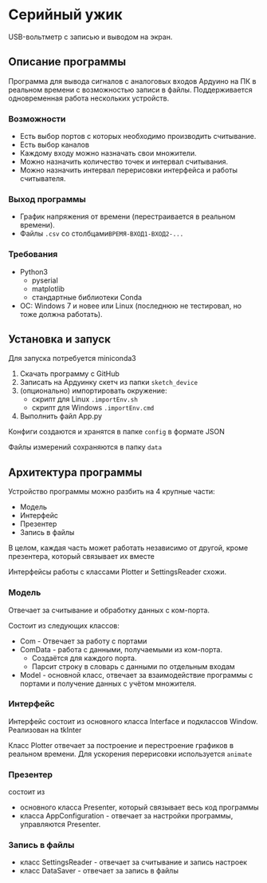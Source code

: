 # Серийный ужик
USB-вольтметр с записью и выводом на экран.

## Описание программы
Программа для вывода сигналов с аналоговых входов Ардуино на ПК в реальном времени с возможностью записи в файлы.
Поддерживается одновременная работа нескольких устройств.

### Возможности
- Есть выбор портов с которых необходимо производить считывание.
- Есть выбор каналов
- Каждому входу можно назначать свои множители.
- Можно назначить количество точек и интервал считывания.
- Можно назначить интервал перерисовки интерфейса и работы считывателя.

### Выход программы
- График напряжения от времени (перестраивается в реальном времени).
- Файлы `.csv` со столбцами`ВРЕМЯ-ВХОД1-ВХОД2-...`

### Требования
- Python3
  - pyserial
  - matplotlib
  - стандартные библиотеки Conda
- ОС: Windows 7 и новее или Linux (последнюю не тестировал, но тоже должна работать).

## Установка и запуск

Для запуска потребуется miniconda3

1. Скачать программу с GitHub
2. Записать на Ардуинку скетч из папки `sketch_device`
3. (опционально) импортировать окружение:
    - скрипт для Linux `.importEnv.sh`
    - скрипт для Windows `.importEnv.cmd`
4. Выполнить файл App.py

Конфиги создаются и хранятся в папке `config` в формате JSON

Файлы измерений сохраняются в папку `data`

## Архитектура программы

Устройство программы можно разбить на 4 крупные части:
  - Модель
  - Интерфейс
  - Презентер
  - Запись в файлы

В целом, каждая часть может работать независимо от другой, кроме презентера, который связывает их вместе

Интерфейсы работы с классами Plotter и SettingsReader схожи.

### Модель
Отвечает за считывание и обработку данных с ком-порта.

Состоит из следующих классов:
- Com - Отвечает за работу с портами
- ComData - работа с данными, получаемыми из ком-порта. 
  - Создаётся для каждого порта.
  - Парсит строку в словарь с данными по отдельным входам
- Model - основной класс, отвечает за взаимодействие программы с портами и получение данных с учётом множителя.

### Интерфейс

Интерфейс состоит из основного класса Interface и подклассов Window. Реализован на tkInter

Класс Plotter отвечает за построение и перестроение графиков в реальном времени. Для ускорения перерисовки используется `animate`

### Презентер
состоит из 
- основного класса Presenter, который связывает весь код программы
- класса AppConfiguration - отвечает за настройки программы, управляются Presenter.


### Запись в файлы
- класс SettingsReader - отвечает за считывание и запись настроек
- класс DataSaver - отвечает за запись в файлы